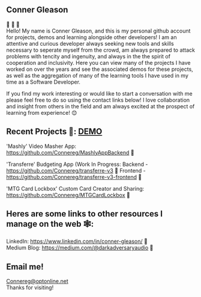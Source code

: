 ## Conner Gleason
💾 📢 💾 
<br/>
Hello! My name is Conner Gleason, and this is my personal github account for projects, demos and learning alongside other developers! I am an attentive and curious developer always seeking new tools and skills necessary to seperate myself from the crowd, am always prepared to attack problems with tencity and ingenuity, and always in the the spirit of cooperation and inclusivity. Here you can view many of the projects I have worked on over the years and see the associated demos for these projects, as well as the aggregation of many of the learning tools I have used in my time as a Software Developer.

If you find my work interesting or would like to start a conversation with me please feel free to do so using the contact links below! I love collaboration and insight from others in the field and am always excited at the prospect of learning from experience! 😊

## Recent Projects 💾: <a href="https://www.youtube.com/watch?v=NRnfeyvBj9M&t=229s">DEMO</a>
'Mashly' Video Masher App: https://github.com/Connereg/MashlyAppBackend 🔗

'Transferre' Budgeting App (Work In Progress:
Backend - https://github.com/Connereg/transferre-v3 🔗
Frontend - https://github.com/Connereg/transferre-v3-frontend 🔗

'MTG Card Lockbox' Custom Card Creator and Sharing: https://github.com/Connereg/MTGCardLockbox 🔗

## Heres are some links to other resources I manage on the web 🕸️:
LinkedIn: https://www.linkedin.com/in/conner-gleason/ 🔗
<br/>
Medium Blog: https://medium.com/@darkadversaryaudio 🔗

## Email me!
Connereg@optonline.net
<br/>
Thanks for visiting!

